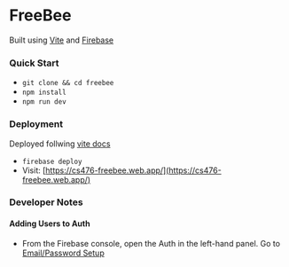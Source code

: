 # FreeBee
Built using [Vite](https://vitejs.dev/) and [Firebase](https://firebase.google.com/)

### Quick Start
- `git clone && cd freebee`
- `npm install`
- `npm run dev`

### Deployment
Deployed follwing [vite docs](vitejs.dev/guide/static-deploy.html#google-firebase)
- `firebase deploy`
-  Visit: [https://cs476-freebee.web.app/](https://cs476-freebee.web.app/)

### Developer Notes

#### Adding Users to Auth
- From the Firebase console, open the Auth in the left-hand panel. Go to [Email/Password Setup](https://firebaseopensource.com/projects/firebase/quickstart-android/auth/readme/#getting_started)
